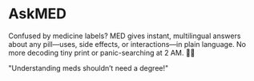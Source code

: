 # AskMED
Confused by medicine labels? MED gives instant, multilingual answers about any pill—uses, side effects, or interactions—in plain language. No more decoding tiny print or panic-searching at 2 AM. 💊✨  

"Understanding meds shouldn’t need a degree!"



